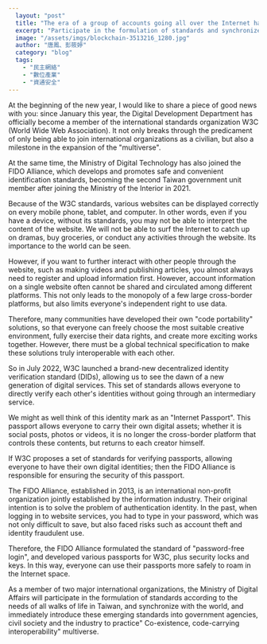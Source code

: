 ```yaml
---
  layout: "post"
  title: "The era of a group of accounts going all over the Internet has come"
  excerpt: "Participate in the formulation of standards and synchronize with the world."
  image: "/assets/imgs/blockchain-3513216_1280.jpg"
  author: "唐鳳、彭筱婷"
  category: "blog"
  tags: 
    - "民主網絡"
    - "數位產業"
    - "資通安全"
---
```



At the beginning of the new year, I would like to share a piece of good news with you: since January this year, the Digital Development Department has officially become a member of the international standards organization W3C (World Wide Web Association). It not only breaks through the predicament of only being able to join international organizations as a civilian, but also a milestone in the expansion of the "multiverse". 

At the same time, the Ministry of Digital Technology has also joined the FIDO Alliance, which develops and promotes safe and convenient identification standards, becoming the second Taiwan government unit member after joining the Ministry of the Interior in 2021. 

Because of the W3C standards, various websites can be displayed correctly on every mobile phone, tablet, and computer. In other words, even if you have a device, without its standards, you may not be able to interpret the content of the website. We will not be able to surf the Internet to catch up on dramas, buy groceries, or conduct any activities through the website. Its importance to the world can be seen. 

However, if you want to further interact with other people through the website, such as making videos and publishing articles, you almost always need to register and upload information first. However, account information on a single website often cannot be shared and circulated among different platforms. This not only leads to the monopoly of a few large cross-border platforms, but also limits everyone's independent right to use data. 

Therefore, many communities have developed their own "code portability" solutions, so that everyone can freely choose the most suitable creative environment, fully exercise their data rights, and create more exciting works together. However, there must be a global technical specification to make these solutions truly interoperable with each other. 

So in July 2022, W3C launched a brand-new decentralized identity verification standard (DIDs), allowing us to see the dawn of a new generation of digital services. This set of standards allows everyone to directly verify each other's identities without going through an intermediary service. 

We might as well think of this identity mark as an "Internet Passport". This passport allows everyone to carry their own digital assets; whether it is social posts, photos or videos, it is no longer the cross-border platform that controls these contents, but returns to each creator himself. 

If W3C proposes a set of standards for verifying passports, allowing everyone to have their own digital identities; then the FIDO Alliance is responsible for ensuring the security of this passport. 

The FIDO Alliance, established in 2013, is an international non-profit organization jointly established by the information industry. Their original intention is to solve the problem of authentication identity. In the past, when logging in to website services, you had to type in your password, which was not only difficult to save, but also faced risks such as account theft and identity fraudulent use. 

Therefore, the FIDO Alliance formulated the standard of "password-free login", and developed various passports for W3C, plus security locks and keys. In this way, everyone can use their passports more safely to roam in the Internet space. 

As a member of two major international organizations, the Ministry of Digital Affairs will participate in the formulation of standards according to the needs of all walks of life in Taiwan, and synchronize with the world, and immediately introduce these emerging standards into government agencies, civil society and the industry to practice" Co-existence, code-carrying interoperability" multiverse. 
